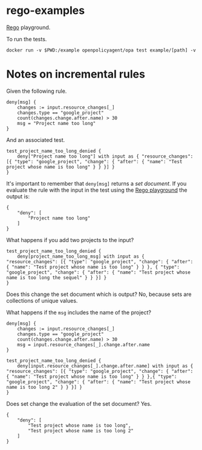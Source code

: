 # rego-examples

[Rego](https://www.openpolicyagent.org/docs/latest/policy-language/) playground.

To run the tests.
```
docker run -v $PWD:/example openpolicyagent/opa test example/[path] -v
```

# Notes on incremental rules

Given the following rule.

```
deny[msg] {
    changes := input.resource_changes[_] 
    changes.type == "google_project" 
    count(changes.change.after.name) > 30
    msg = "Project name too long"
}
```

And an associated test.
```
test_project_name_too_long_denied {
    deny["Project name too long"] with input as { "resource_changes": [{ "type": "google_project", "change": { "after": { "name": "Test project whose name is too long" } } }] }
}
```

It's important to remember that `deny[msg]` returns a *set document*. If you evaluate the rule with the input in the test using the [Rego playground](https://play.openpolicyagent.org/) the output is:
```
{
    "deny": [
        "Project name too long"
    ]
}
```

What happens if you add two projects to the input?
```
test_project_name_too_long_denied {
    deny[project_name_too_long_msg] with input as { "resource_changes": [{ "type": "google_project", "change": { "after": { "name": "Test project whose name is too long" } } }, { "type": "google_project", "change": { "after": { "name": "Test project whose name is too long the sequel" } } }] }
}
```

Does this change the set document which is output? No, because sets are collections of unique values.

What happens if the `msg` includes the name of the project?
```
deny[msg] {
    changes := input.resource_changes[_] 
    changes.type == "google_project" 
    count(changes.change.after.name) > 30
    msg = input.resource_changes[_].change.after.name
}

test_project_name_too_long_denied {
    deny[input.resource_changes[_].change.after.name] with input as { "resource_changes": [{ "type": "google_project", "change": { "after": { "name": "Test project whose name is too long" } } },{ "type": "google_project", "change": { "after": { "name": "Test project whose name is too long 2" } } }] }
}
```

Does set change the evaluation of the set document? Yes.
```
{
    "deny": [
        "Test project whose name is too long",
        "Test project whose name is too long 2"
    ]
}
```